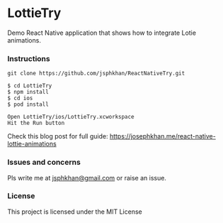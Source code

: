 # LottieTry
Demo React Native application that shows how to integrate Lotie animations.

### Instructions
```
git clone https://github.com/jsphkhan/ReactNativeTry.git
```
```
$ cd LottieTry
$ npm install
$ cd ios
$ pod install

Open LottieTry/ios/LottieTry.xcworkspace
Hit the Run button
```

Check this blog post for full guide: https://josephkhan.me/react-native-lottie-animations

### Issues and concerns
Pls write me at jsphkhan@gmail.com or raise an issue.

### License
This project is licensed under the MIT License

